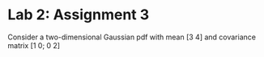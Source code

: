 # Lab 2: Assignment 3

Consider a two-dimensional Gaussian pdf with mean [3 4] and covariance matrix [1 0; 0 2]

